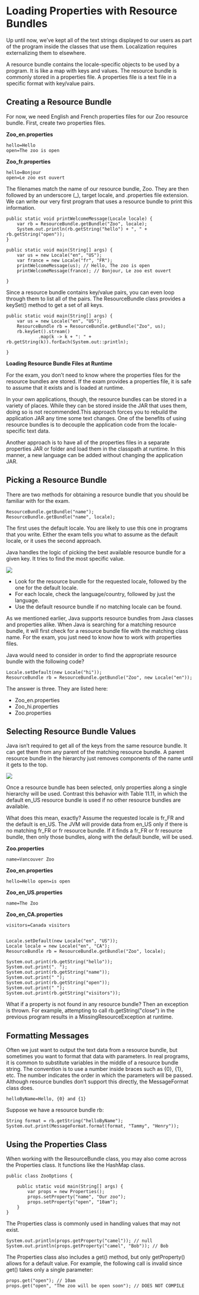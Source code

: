 # Loading Properties with Resource Bundles

Up until now, we’ve kept all of the text strings displayed to our users as part of the program inside the classes that
use them. Localization requires externalizing them to elsewhere.

A resource bundle contains the locale-specific objects to be used by a program. It is like a map with keys and values.
The resource bundle is commonly stored in a properties file. A properties file is a text file in a specific format with
key/value pairs.

## Creating a Resource Bundle

For now, we need English and French properties files for our Zoo resource bundle. First, create two properties files.

**Zoo_en.properties**

    hello=Hello
    open=The zoo is open

**Zoo_fr.properties**

    hello=Bonjour
    open=Le zoo est ouvert

The filenames match the name of our resource bundle, Zoo. They are then followed by an underscore (_), target locale,
and .properties file extension. We can write our very first program that uses a resource bundle to print this
information.

    public static void printWelcomeMessage(Locale locale) {
        var rb = ResourceBundle.getBundle("Zoo", locale);
        System.out.println(rb.getString("hello") + ", " + rb.getString("open"));
    }

    public static void main(String[] args) {
        var us = new Locale("en", "US");
        var france = new Locale("fr", "FR");
        printWelcomeMessage(us); // Hello, The zoo is open
        printWelcomeMessage(france); // Bonjour, Le zoo est ouvert

    }

Since a resource bundle contains key/value pairs, you can even loop through them to list all of the pairs. The
ResourceBundle class provides a keySet() method to get a set of all keys.

    public static void main(String[] args) {
        var us = new Locale("en", "US");
        ResourceBundle rb = ResourceBundle.getBundle("Zoo", us);
        rb.keySet().stream()
                .map(k -> k + ": " + rb.getString(k)).forEach(System.out::println);

    }

**Loading Resource Bundle Files at Runtime**

For the exam, you don’t need to know where the properties files for the resource bundles are stored. If the exam
provides a properties file, it is safe to assume that it exists and is loaded at runtime.

In your own applications, though, the resource bundles can be stored in a variety of places. While they can be stored
inside the JAR that uses them, doing so is not recommended.This approach forces you to rebuild the application JAR any
time some text changes. One of the benefits of using resource bundles is to decouple the application code from the
locale-specific text data.

Another approach is to have all of the properties files in a separate properties JAR or folder and load them in the
classpath at runtime. In this manner, a new language can be added without changing the application JAR.

## Picking a Resource Bundle

There are two methods for obtaining a resource bundle that you should be familiar with for the exam.

    ResourceBundle.getBundle("name");
    ResourceBundle.getBundle("name", locale);

The first uses the default locale. You are likely to use this one in programs that you write. Either the exam tells you
what to assume as the default locale, or it uses the second approach.

Java handles the logic of picking the best available resource bundle for a given key. It tries to find the most specific
value.

![](loading_properties_with_resourcebundles/Picing-a-resource-bundle-for-FrenchFrance-with-default-locale-EnglishUS.png)

- Look for the resource bundle for the requested locale, followed by the one for the default locale.
- For each locale, check the language/country, followed by just the language.
- Use the default resource bundle if no matching locale can be found.

As we mentioned earlier, Java supports resource bundles from Java classes and properties alike. When Java is searching
for a matching resource bundle, it will first check for a resource bundle file with the matching class name. For the
exam, you just need to know how to work with properties files.

Java would need to consider in order to find the appropriate resource bundle with the following code?

    Locale.setDefault(new Locale("hi"));
    ResourceBundle rb = ResourceBundle.getBundle("Zoo", new Locale("en"));

The answer is three. They are listed here:

- Zoo_en.properties
- Zoo_hi.properties
- Zoo.properties

## Selecting Resource Bundle Values

Java isn’t required to get all of the keys from the same resource bundle. It can get them from any parent of the
matching resource bundle. A parent resource bundle in the hierarchy just removes components of the name until it gets to
the top.

![](loading_properties_with_resourcebundles/Selecting-resource-bundle-properties.png)

Once a resource bundle has been selected, only properties along a single hierarchy will be used. Contrast this behavior
with Table 11.11, in which the default en_US resource bundle is used if no other resource bundles are available.

What does this mean, exactly? Assume the requested locale is fr_FR and the default is en_US. The JVM will provide data
from en_US only if there is no matching fr_FR or fr resource bundle. If it finds a fr_FR or fr resource bundle, then
only those bundles, along with the default bundle, will be used.

**Zoo.properties**

    name=Vancouver Zoo

**Zoo_en.properties**

    hello=Hello open=is open

**Zoo_en_US.properties**

    name=The Zoo

**Zoo_en_CA.properties**

    visitors=Canada visitors


    Locale.setDefault(new Locale("en", "US"));
    Locale locale = new Locale("en", "CA");
    ResourceBundle rb = ResourceBundle.getBundle("Zoo", locale);

    System.out.print(rb.getString("hello"));
    System.out.print(". ");
    System.out.print(rb.getString("name"));
    System.out.print(" ");
    System.out.print(rb.getString("open"));
    System.out.print(" ");
    System.out.print(rb.getString("visitors"));

What if a property is not found in any resource bundle? Then an exception is thrown. For example, attempting to call
rb.getString("close") in the previous program results in a MissingResourceException at runtime.

## Formatting Messages

Often we just want to output the text data from a resource bundle, but sometimes you want to format that data with
parameters. In real programs, it is common to substitute variables in the middle of a resource bundle string. The
convention is to use a number inside braces such as {0}, {1}, etc. The number indicates the order in which the
parameters will be passed. Although resource bundles don’t support this directly, the MessageFormat class does.

    helloByName=Hello, {0} and {1}

Suppose we have a resource bundle rb:

    String format = rb.getString("helloByName");
    System.out.print(MessageFormat.format(format, "Tammy", "Henry"));

## Using the Properties Class

When working with the ResourceBundle class, you may also come across the Properties class. It functions like the HashMap
class.

    public class ZooOptions {
    
        public static void main(String[] args) {
            var props = new Properties();
            props.setProperty("name", "Our zoo");
            props.setProperty("open", "10am");
        }
    }

The Properties class is commonly used in handling values that may not exist.

    System.out.println(props.getProperty("camel")); // null
    System.out.println(props.getProperty("camel", "Bob")); // Bob

The Properties class also includes a get() method, but only getProperty() allows for a default value. For example, the
following call is invalid since get() takes only a single parameter:

    props.get("open"); // 10am 
    props.get("open", "The zoo will be open soon"); // DOES NOT COMPILE